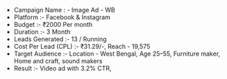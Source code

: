 - Campaign Name : - Image Ad - WB
- Platform :- Facebook & Instagram
- Budget :- ₹2000 Per month
- Duration :- 3 Month
- Leads Generated :- 13 / Running
- Cost Per Lead (CPL) :- ₹31.29/-, Reach - 19,575
- Target Audience :- Location - West Bengal, Age 25–55, Furniture maker, Home and craft, sound makers
- Result :- Video ad with 3.2% CTR,
